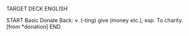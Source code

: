 TARGET DECK
ENGLISH

START
Basic
Donate
Back: v. (-ting) give (money etc.), esp. To charity. [from *donation]
END
